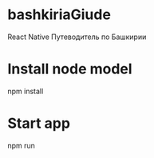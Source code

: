 # bashkiriaGiude
 React Native Путеводитель по Башкирии
# Install node model
 npm install
# Start app
 npm run
